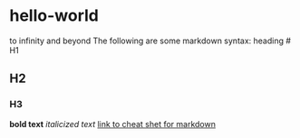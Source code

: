 # hello-world
to infinity and beyond
The following are some markdown syntax:
heading # H1
## H2
### H3
**bold text** 
*italicized text* 
[link to cheat shet for markdown](https://www.markdownguide.org/cheat-sheet/)
